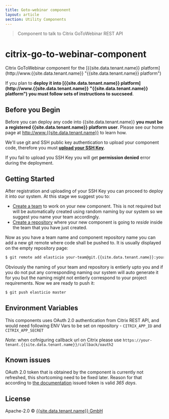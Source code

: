 ```yaml
---
title: Goto-webinar component
layout: article
section: Utility Components
---
```



> Component to talk to Citrix GoToWebinar REST API

# citrix-go-to-webinar-component
Citrix GoToWebinar component for the [{{site.data.tenant.name}} platform](http://www.{{site.data.tenant.name}} &#34;{{site.data.tenant.name}} platform&#34;)

If you plan to **deploy it into [{{site.data.tenant.name}} platform](http://www.{{site.data.tenant.name}} &#34;{{site.data.tenant.name}} platform&#34;) you must follow sets of instructions to succseed**.

## Before you Begin

Before you can deploy any code into {{site.data.tenant.name}} **you must be a registered {{site.data.tenant.name}} platform user**. Please see our home page at [http://www.{{site.data.tenant.name}}](http://www.{{site.data.tenant.name}}) to learn how.

We&#39;ll use git and SSH public key authentication to upload your component code, therefore you must **[upload your SSH Key](http://docs.{{site.data.tenant.name}}/docs/ssh-key)**.

If you fail to upload you SSH Key you will get **permission denied** error during the deployment.

## Getting Started

After registration and uploading of your SSH Key you can proceed to deploy it into our system. At this stage we suggest you to:
* [Create a team](http://docs.{{site.data.tenant.name}}/docs/teams) to work on your new component. This is not required but will be automatically created using random naming by our system so we suggest you name your team accordingly.
* [Create a repository](http://docs.{{site.data.tenant.name}}/docs/component-repositories) where your new component is going to *reside* inside the team that you have just created.

Now as you have a team name and component repository name you can add a new git remote where code shall be pushed to. It is usually displayed on the empty repository page:

```bash
$ git remote add elasticio your-team@git.{{site.data.tenant.name}}:your-repository.git
```

Obviously the naming of your team and repository is entierly upto you and if you do not put any corresponding naming our system will auto generate it for you but the naming might not entierly correspond to your project requirements.
Now we are ready to push it:

```bash
$ git push elasticio master
```

## Environment Variables

This components uses OAuth 2.0 authentication from Citrix REST API, and would need following ENV Vars to be set on repository - ``CITRIX_APP_ID`` and ``CITRIX_APP_SECRET``

*Note*: when cofniguring callback url on Citrix please use ``https://your-tenant.{{site.data.tenant.name}}/callback/oauth2``

## Known issues

OAuth 2.0 token that is obtained by the component is currently not refreshed,
this shortcoming need to be fixed later. Reason for that according
to [the documentation](https://developer.citrixonline.com/how-use-refresh-tokens)
 issued token is valid _365 days_.

## License

Apache-2.0 © [{{site.data.tenant.name}} GmbH](http://{{site.data.tenant.name}})


[npm-image]: https://badge.fury.io/js/citrix-gotowebinar.svg
[npm-url]: https://npmjs.org/package/citrix-gotowebinar
[travis-image]: https://travis-ci.org/elasticio/citrix-gotowebinar.svg?branch=master
[travis-url]: https://travis-ci.org/elasticio/citrix-gotowebinar
[daviddm-image]: https://david-dm.org/elasticio/citrix-gotowebinar/status.svg?theme=shields.io
[daviddm-url]: https://david-dm.org/elasticio/citrix-gotowebinar
